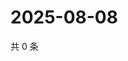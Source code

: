 # 2025-08-08

共 0 条

<!-- BEGIN ZHIHUVIDEO -->
<!-- 最后更新时间 Fri Aug 08 2025 23:13:14 GMT+0800 (China Standard Time) -->

<!-- END ZHIHUVIDEO -->

